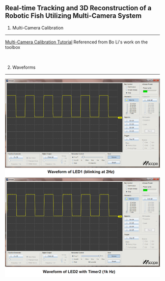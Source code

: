 Real-time Tracking and 3D Reconstruction of a Robotic Fish Utilizing Multi-Camera System
---------------------------------

1. Multi-Camera Calibration
---------------------------------
[Multi-Camera Calibration Tutorial](https://github.com/hereissunyue/fishtracking/blob/master/Calibration%20Toolbox/doc/multiple-camera_system_calibration_toolbox.md)
Referenced from Bo Li's work on the toolbox
<br>  
<br> 




2. Waveforms
---------------------------------
<img src="https://raw.githubusercontent.com/hereissunyue/ME433/master/HW1/figure/2.png">


<img src="https://raw.githubusercontent.com/hereissunyue/ME433/master/HW1/figure/3.png">
 